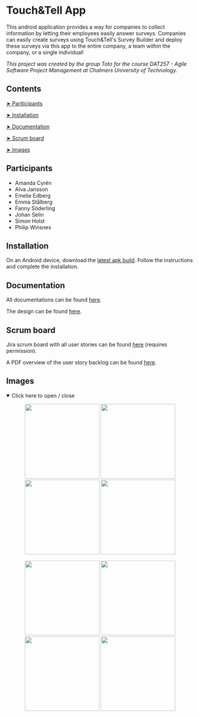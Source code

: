 # Touch&Tell App

This android application provides a way for companies to collect information by letting their employees easily answer surveys. Companies can easily create surveys using Touch&Tell's Survey Builder and deploy these surveys via this app to the entire company, a team within the company, or a single individual!

_This project was created by the group Toto for the course DAT257 - Agile Software Project Management at Chalmers University of Technology._

## Contents
<a href="#participants"> ➤ Pariticipants </a>

<a href="#installation"> ➤ Installation </a>

<a href="#documentation"> ➤ Documentation </a>

<a href="#scrumboard"> ➤ Scrum board </a>

<a href="#images"> ➤ Images </a>

<h2 id="participants"> Participants </h2>
<ul>
  <li>Amanda Cyrén</li>
  <li>Alva Jansson</li>
  <li>Emelie Edberg</li>
  <li>Emma Stålberg</li>
  <li>Fanny Söderling</li>
  <li>Johan Selin</li>
  <li>Simon Holst</li>
  <li>Philip Winsnes</li>
</ul>

<h2 id="installation"> Installation </h2>

On an Android device, download the [latest apk build](https://github.com/Toto-DAT257/Touch-Tell-App/releases/download/v1.0.1/app-debug.apk). Follow the instructions and complete the installation.

<h2 id="documentation"> Documentation </h2>

All documentations can be found [here](Documentation).

The design can be found [here](https://www.figma.com/file/MEnIyDx8N99qo5V0hlLP9L/Design-Theme?node-id=0%3A1).

<h2 id="scrumboard"> Scrum board </h2>

Jira scrum board with all user stories can be found [here](https://dat257toto.atlassian.net/jira) (requires permission).

A PDF overview of the user story backlog can be found [here](Documentation/Product%20Documentation/Backlog.pdf).

<h2 id="images"> Images </h2>
<details open=>
  <summary>Click here to open / close</summary>
  
  
  <p align="middle">
    <img src="https://i.imgur.com/zARVvdy.jpeg" width="200" />
    <img src="https://i.imgur.com/llhbqCr.jpeg" width="200" /> 
    <img src="https://i.imgur.com/PkjmYLI.jpeg" width="200" />
    <img src="https://i.imgur.com/m80TQBq.jpeg" width="200" />
  </p>
  <p align="middle">
    <img src="https://i.imgur.com/xLFDaKN.jpeg" width="200" />
    <img src="https://i.imgur.com/JVHokrk.jpeg" width="200" />
    <img src="https://i.imgur.com/LDRQzc4.jpeg" width="200" /> 
    <img src="https://i.imgur.com/bctRoXZ.jpeg" width="200" />
  </p>
</details>

